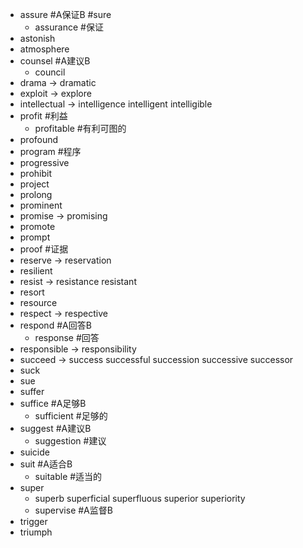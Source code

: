 * assure #A保证B #sure
	* assurance #保证
* astonish
* atmosphere
* counsel #A建议B
	* council
* drama          -> dramatic
* exploit        -> explore
* intellectual   -> intelligence intelligent intelligible
* profit #利益
	* profitable #有利可图的
* profound
* program #程序
* progressive
* prohibit
* project
* prolong
* prominent
* promise        -> promising
* promote
* prompt
* proof #证据
* reserve        -> reservation
* resilient
* resist         -> resistance resistant
* resort
* resource
* respect        -> respective
* respond #A回答B
	* response #回答
* responsible    -> responsibility
* succeed        -> success successful succession successive successor
* suck
* sue
* suffer
* suffice #A足够B
	* sufficient #足够的
* suggest #A建议B
	* suggestion #建议
* suicide
* suit #A适合B
	* suitable #适当的
* super
	* superb superficial superfluous superior superiority
	* supervise #A监督B
* trigger
* triumph
